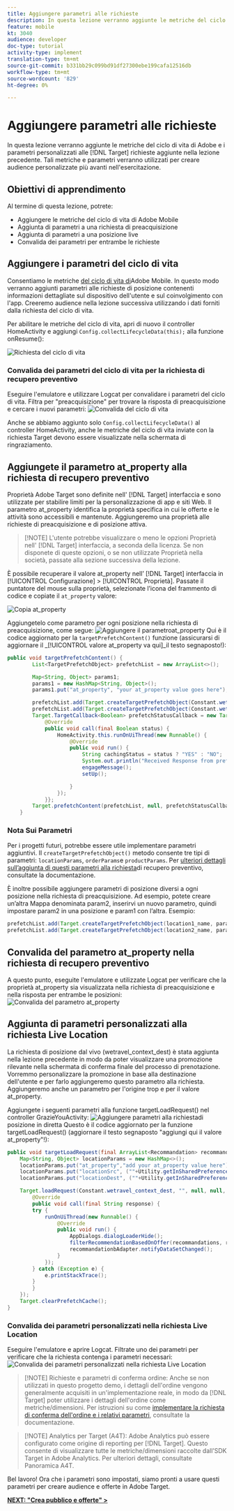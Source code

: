 ```yaml
---
title: Aggiungere parametri alle richieste
description: In questa lezione verranno aggiunte le metriche del ciclo di vita di Adobe e i parametri personalizzati alle richieste Target aggiunte nella lezione precedente. Tali metriche e parametri verranno utilizzati per creare audience personalizzate più avanti nell'esercitazione.
feature: mobile
kt: 3040
audience: developer
doc-type: tutorial
activity-type: implement
translation-type: tm+mt
source-git-commit: b331bb29c099bd91df27300ebe199cafa12516db
workflow-type: tm+mt
source-wordcount: '829'
ht-degree: 0%

---
```



# Aggiungere parametri alle richieste

In questa lezione verranno aggiunte le metriche del ciclo di vita di Adobe e i parametri personalizzati alle [!DNL Target] richieste aggiunte nella lezione precedente. Tali metriche e parametri verranno utilizzati per creare audience personalizzate più avanti nell&#39;esercitazione.

## Obiettivi di apprendimento

Al termine di questa lezione, potrete:

* Aggiungere le metriche del ciclo di vita di Adobe Mobile
* Aggiunta di parametri a una richiesta di preacquisizione
* Aggiunta di parametri a una posizione live
* Convalida dei parametri per entrambe le richieste

## Aggiungere i parametri del ciclo di vita

Consentiamo le metriche [del ciclo di vita di](https://docs.adobe.com/content/help/en/mobile-services/android/metrics.html)Adobe Mobile. In questo modo verranno aggiunti parametri alle richieste di posizione contenenti informazioni dettagliate sul dispositivo dell&#39;utente e sul coinvolgimento con l&#39;app. Creeremo audience nella lezione successiva utilizzando i dati forniti dalla richiesta del ciclo di vita.

Per abilitare le metriche del ciclo di vita, apri di nuovo il controller HomeActivity e aggiungi `Config.collectLifecycleData(this);` alla funzione onResume():

![Richiesta del ciclo di vita](assets/lifecycle_code.jpg)

### Convalida dei parametri del ciclo di vita per la richiesta di recupero preventivo

Eseguire l&#39;emulatore e utilizzare Logcat per convalidare i parametri del ciclo di vita. Filtra per &quot;preacquisizione&quot; per trovare la risposta di preacquisizione e cercare i nuovi parametri:
![Convalida del ciclo di vita](assets/lifecycle_validation.jpg)

Anche se abbiamo aggiunto solo `Config.collectLifecycleData()` al controller HomeActivity, anche le metriche del ciclo di vita inviate con la richiesta Target devono essere visualizzate nella schermata di ringraziamento.

## Aggiungete il parametro at_property alla richiesta di recupero preventivo

 Proprietà Adobe Target sono definite nell&#39; [!DNL Target] interfaccia e sono utilizzate per stabilire limiti per la personalizzazione di app e siti Web. Il parametro at_property identifica la proprietà specifica in cui le offerte e le attività sono accessibili e mantenute. Aggiungeremo una proprietà alle richieste di preacquisizione e di posizione attiva.

>[!NOTE] L&#39;utente potrebbe visualizzare o meno le opzioni Proprietà nell&#39; [!DNL Target] interfaccia, a seconda della licenza. Se non disponete di queste opzioni, o se non utilizzate Proprietà nella società, passate alla sezione successiva della lezione.

È possibile recuperare il valore at_property nell’ [!DNL Target] interfaccia in [!UICONTROL Configurazione] > [!UICONTROL Proprietà].  Passate il puntatore del mouse sulla proprietà, selezionate l’icona del frammento di codice e copiate il `at_property` valore:

![Copia at_property](assets/at_property_interface.jpg)

Aggiungetelo come parametro per ogni posizione nella richiesta di preacquisizione, come segue:
![Aggiungere il parametro](assets/params_at_property.jpg)at_property Qui è il codice aggiornato per la `targetPrefetchContent()` funzione (assicurarsi di aggiornare il _[!UICONTROL valore at_property va qui]_il testo segnaposto!):

```java
public void targetPrefetchContent() {
        List<TargetPrefetchObject> prefetchList = new ArrayList<>();

        Map<String, Object> params1;
        params1 = new HashMap<String, Object>();
        params1.put("at_property", "your at_property value goes here");

        prefetchList.add(Target.createTargetPrefetchObject(Constant.wetravel_engage_home, params1));
        prefetchList.add(Target.createTargetPrefetchObject(Constant.wetravel_engage_search, params1));
        Target.TargetCallback<Boolean> prefetchStatusCallback = new Target.TargetCallback<Boolean>() {
            @Override
            public void call(final Boolean status) {
                HomeActivity.this.runOnUiThread(new Runnable() {
                    @Override
                    public void run() {
                        String cachingStatus = status ? "YES" : "NO";
                        System.out.println("Received Response from prefetch : " + cachingStatus);
                        engageMessage();
                        setUp();

                    }
                });
            }};
        Target.prefetchContent(prefetchList, null, prefetchStatusCallback);
    }
```

### Nota Sui Parametri

Per i progetti futuri, potrebbe essere utile implementare parametri aggiuntivi. Il `createTargetPrefetchObject()` metodo consente tre tipi di parametri: `locationParams`, `orderParams`e `productParams`. Per [ulteriori dettagli sull’aggiunta di questi parametri alla richiesta](https://docs.adobe.com/content/help/en/mobile-services/android/target-android/c-mob-target-prefetch-android.html)di recupero preventivo, consultate la documentazione.

È inoltre possibile aggiungere parametri di posizione diversi a ogni posizione nella richiesta di preacquisizione. Ad esempio, potete creare un’altra Mappa denominata param2, inserirvi un nuovo parametro, quindi impostare param2 in una posizione e param1 con l’altra. Esempio:

```java
prefetchList.add(Target.createTargetPrefetchObject(location1_name, params1);
prefetchList.add(Target.createTargetPrefetchObject(location2_name, params2);
```

## Convalida del parametro at_property nella richiesta di recupero preventivo

A questo punto, eseguite l&#39;emulatore e utilizzate Logcat per verificare che la proprietà at_property sia visualizzata nella richiesta di preacquisizione e nella risposta per entrambe le posizioni:
![Convalida del parametro at_property](assets/parameters_at_property_validation.jpg)

## Aggiunta di parametri personalizzati alla richiesta Live Location

La richiesta di posizione dal vivo (wetravel_context_dest) è stata aggiunta nella lezione precedente in modo da poter visualizzare una promozione rilevante nella schermata di conferma finale del processo di prenotazione. Vorremmo personalizzare la promozione in base alla destinazione dell&#39;utente e per farlo aggiungeremo questo parametro alla richiesta. Aggiungeremo anche un parametro per l&#39;origine trop e per il valore at_property.

Aggiungete i seguenti parametri alla funzione targetLoadRequest() nel controller GrazieYouActivity:
![Aggiungere parametri alla richiesta](assets/parameters_live_location.jpg)di posizione in diretta Questo è il codice aggiornato per la funzione targetLoadRequest() (aggiornare il testo segnaposto &quot;aggiungi qui il valore at_property&quot;!):

```java
public void targetLoadRequest(final ArrayList<Recommandation> recommandations) {
    Map<String, Object> locationParams = new HashMap<>();
    locationParams.put("at_property","add your at_property value here");
    locationParams.put("locationSrc", (""+Utility.getInSharedPreference(ThankYouActivity.this,Constant.departure,"")));
    locationParams.put("locationDest", (""+Utility.getInSharedPreference(ThankYouActivity.this,Constant.destination,"")));

    Target.loadRequest(Constant.wetravel_context_dest, "", null, null, locationParams, new Target.TargetCallback<String>() {
        @Override
        public void call(final String response) {
        try {
            runOnUiThread(new Runnable() {
                @Override
                public void run() {
                    AppDialogs.dialogLoaderHide();
                    filterRecommendationBasedOnOffer(recommandations, response);
                    recommandationbAdapter.notifyDataSetChanged();
                }
            });
        } catch (Exception e) {
            e.printStackTrace();
        }
        }
    });
    Target.clearPrefetchCache();
}
```

### Convalida dei parametri personalizzati nella richiesta Live Location

Eseguire l&#39;emulatore e aprire Logcat. Filtrate uno dei parametri per verificare che la richiesta contenga i parametri necessari:
![Convalida dei parametri personalizzati nella richiesta Live Location](assets/parameters_live_location_validation.jpg)

>[!NOTE] Richieste e parametri di conferma ordine: Anche se non utilizzati in questo progetto demo, i dettagli dell&#39;ordine vengono generalmente acquisiti in un&#39;implementazione reale, in modo da [!DNL Target] poter utilizzare i dettagli dell&#39;ordine come metriche/dimensioni. Per istruzioni su come [implementare la richiesta di conferma dell&#39;ordine e i relativi parametri](https://docs.adobe.com/content/help/en/mobile-services/android/target-android/c-target-methods.html), consultate la documentazione.

>[!NOTE]  Analytics per Target (A4T): Adobe  Analytics può essere configurato come origine di reporting per [!DNL Target]. Questo consente di visualizzare tutte le metriche/dimensioni raccolte dall’SDK Target in Adobe  Analytics. Per ulteriori dettagli, consultate Panoramica [](https://docs.adobe.com/content/help/en/target/using/integrate/a4t/a4t.html) A4T.

Bel lavoro! Ora che i parametri sono impostati, siamo pronti a usare questi parametri per creare audience e offerte in  Adobe Target.

**[NEXT: &quot;Crea pubblico e offerte&quot; >](create-audiences-and-offers.md)**
